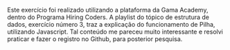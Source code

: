 Este exercício foi realizado utilizando a plataforma da Gama Academy,
dentro do Programa Hiring Coders.
A playlist do tópico de estrutura de dados, exercício número 3, traz a explicação
do funcionamento de Pilha, utilizando Javascript. Tal conteúdo me pareceu muito 
interessante e resolvi praticar e fazer o registro no Github, para posterior pesquisa.

